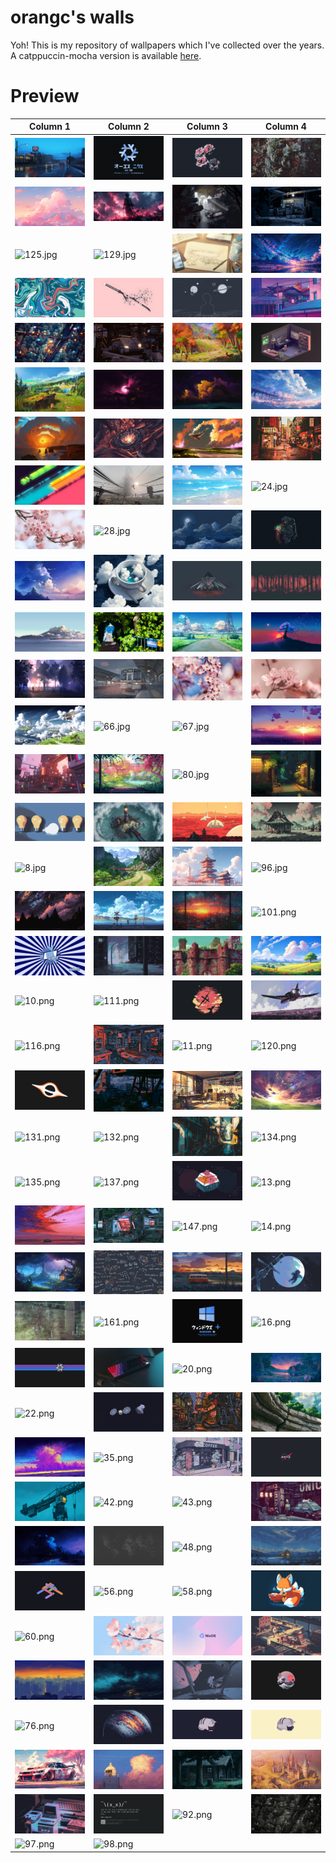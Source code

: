 # orangc's walls
Yoh! This is my repository of wallpapers which I've collected over the years. A catppuccin-mocha version is available [here](https://github.com/orxngc/walls-catppuccin-mocha).
# Preview
| Column 1 | Column 2 | Column 3 | Column 4 |
|---------|---------|---------|---------|
| ![100.jpg](https://raw.githubusercontent.com/orxngc/walls/main/100.jpg) | ![102.jpg](https://raw.githubusercontent.com/orxngc/walls/main/102.jpg) | ![104.jpg](https://raw.githubusercontent.com/orxngc/walls/main/104.jpg) | ![108.jpg](https://raw.githubusercontent.com/orxngc/walls/main/108.jpg) |
| ![109.jpg](https://raw.githubusercontent.com/orxngc/walls/main/109.jpg) | ![110.jpg](https://raw.githubusercontent.com/orxngc/walls/main/110.jpg) | ![114.jpg](https://raw.githubusercontent.com/orxngc/walls/main/114.jpg) | ![118.jpg](https://raw.githubusercontent.com/orxngc/walls/main/118.jpg) |
| ![125.jpg](https://raw.githubusercontent.com/orxngc/walls/main/125.jpg) | ![129.jpg](https://raw.githubusercontent.com/orxngc/walls/main/129.jpg) | ![130.jpg](https://raw.githubusercontent.com/orxngc/walls/main/130.jpg) | ![136.jpg](https://raw.githubusercontent.com/orxngc/walls/main/136.jpg) |
| ![141.jpg](https://raw.githubusercontent.com/orxngc/walls/main/141.jpg) | ![142.jpg](https://raw.githubusercontent.com/orxngc/walls/main/142.jpg) | ![143.jpg](https://raw.githubusercontent.com/orxngc/walls/main/143.jpg) | ![146.jpg](https://raw.githubusercontent.com/orxngc/walls/main/146.jpg) |
| ![148.jpg](https://raw.githubusercontent.com/orxngc/walls/main/148.jpg) | ![149.jpg](https://raw.githubusercontent.com/orxngc/walls/main/149.jpg) | ![152.jpg](https://raw.githubusercontent.com/orxngc/walls/main/152.jpg) | ![154.jpg](https://raw.githubusercontent.com/orxngc/walls/main/154.jpg) |
| ![155.jpg](https://raw.githubusercontent.com/orxngc/walls/main/155.jpg) | ![156.jpg](https://raw.githubusercontent.com/orxngc/walls/main/156.jpg) | ![157.jpg](https://raw.githubusercontent.com/orxngc/walls/main/157.jpg) | ![158.jpg](https://raw.githubusercontent.com/orxngc/walls/main/158.jpg) |
| ![159.jpg](https://raw.githubusercontent.com/orxngc/walls/main/159.jpg) | ![162.jpg](https://raw.githubusercontent.com/orxngc/walls/main/162.jpg) | ![163.jpg](https://raw.githubusercontent.com/orxngc/walls/main/163.jpg) | ![165.jpg](https://raw.githubusercontent.com/orxngc/walls/main/165.jpg) |
| ![17.jpg](https://raw.githubusercontent.com/orxngc/walls/main/17.jpg) | ![1.jpg](https://raw.githubusercontent.com/orxngc/walls/main/1.jpg) | ![23.jpg](https://raw.githubusercontent.com/orxngc/walls/main/23.jpg) | ![24.jpg](https://raw.githubusercontent.com/orxngc/walls/main/24.jpg) |
| ![26.jpg](https://raw.githubusercontent.com/orxngc/walls/main/26.jpg) | ![28.jpg](https://raw.githubusercontent.com/orxngc/walls/main/28.jpg) | ![2.jpg](https://raw.githubusercontent.com/orxngc/walls/main/2.jpg) | ![30.jpg](https://raw.githubusercontent.com/orxngc/walls/main/30.jpg) |
| ![32.jpg](https://raw.githubusercontent.com/orxngc/walls/main/32.jpg) | ![34.jpg](https://raw.githubusercontent.com/orxngc/walls/main/34.jpg) | ![41.jpg](https://raw.githubusercontent.com/orxngc/walls/main/41.jpg) | ![46.jpg](https://raw.githubusercontent.com/orxngc/walls/main/46.jpg) |
| ![49.jpg](https://raw.githubusercontent.com/orxngc/walls/main/49.jpg) | ![50.jpg](https://raw.githubusercontent.com/orxngc/walls/main/50.jpg) | ![51.jpg](https://raw.githubusercontent.com/orxngc/walls/main/51.jpg) | ![52.jpg](https://raw.githubusercontent.com/orxngc/walls/main/52.jpg) |
| ![57.jpg](https://raw.githubusercontent.com/orxngc/walls/main/57.jpg) | ![5.jpg](https://raw.githubusercontent.com/orxngc/walls/main/5.jpg) | ![61.jpg](https://raw.githubusercontent.com/orxngc/walls/main/61.jpg) | ![62.jpg](https://raw.githubusercontent.com/orxngc/walls/main/62.jpg) |
| ![65.jpg](https://raw.githubusercontent.com/orxngc/walls/main/65.jpg) | ![66.jpg](https://raw.githubusercontent.com/orxngc/walls/main/66.jpg) | ![67.jpg](https://raw.githubusercontent.com/orxngc/walls/main/67.jpg) | ![70.jpg](https://raw.githubusercontent.com/orxngc/walls/main/70.jpg) |
| ![73.jpg](https://raw.githubusercontent.com/orxngc/walls/main/73.jpg) | ![74.jpg](https://raw.githubusercontent.com/orxngc/walls/main/74.jpg) | ![80.jpg](https://raw.githubusercontent.com/orxngc/walls/main/80.jpg) | ![81.jpg](https://raw.githubusercontent.com/orxngc/walls/main/81.jpg) |
| ![82.jpg](https://raw.githubusercontent.com/orxngc/walls/main/82.jpg) | ![83.jpg](https://raw.githubusercontent.com/orxngc/walls/main/83.jpg) | ![87.jpg](https://raw.githubusercontent.com/orxngc/walls/main/87.jpg) | ![88.jpg](https://raw.githubusercontent.com/orxngc/walls/main/88.jpg) |
| ![8.jpg](https://raw.githubusercontent.com/orxngc/walls/main/8.jpg) | ![90.jpg](https://raw.githubusercontent.com/orxngc/walls/main/90.jpg) | ![94.jpg](https://raw.githubusercontent.com/orxngc/walls/main/94.jpg) | ![96.jpg](https://raw.githubusercontent.com/orxngc/walls/main/96.jpg) |
| ![99.jpg](https://raw.githubusercontent.com/orxngc/walls/main/99.jpg) | ![9.jpg](https://raw.githubusercontent.com/orxngc/walls/main/9.jpg) | ![4.jpeg](https://raw.githubusercontent.com/orxngc/walls/main/4.jpeg) | ![101.png](https://raw.githubusercontent.com/orxngc/walls/main/101.png) |
| ![103.png](https://raw.githubusercontent.com/orxngc/walls/main/103.png) | ![105.png](https://raw.githubusercontent.com/orxngc/walls/main/105.png) | ![106.png](https://raw.githubusercontent.com/orxngc/walls/main/106.png) | ![107.png](https://raw.githubusercontent.com/orxngc/walls/main/107.png) |
| ![10.png](https://raw.githubusercontent.com/orxngc/walls/main/10.png) | ![111.png](https://raw.githubusercontent.com/orxngc/walls/main/111.png) | ![112.png](https://raw.githubusercontent.com/orxngc/walls/main/112.png) | ![115.png](https://raw.githubusercontent.com/orxngc/walls/main/115.png) |
| ![116.png](https://raw.githubusercontent.com/orxngc/walls/main/116.png) | ![117.png](https://raw.githubusercontent.com/orxngc/walls/main/117.png) | ![11.png](https://raw.githubusercontent.com/orxngc/walls/main/11.png) | ![120.png](https://raw.githubusercontent.com/orxngc/walls/main/120.png) |
| ![121.png](https://raw.githubusercontent.com/orxngc/walls/main/121.png) | ![123.png](https://raw.githubusercontent.com/orxngc/walls/main/123.png) | ![124.png](https://raw.githubusercontent.com/orxngc/walls/main/124.png) | ![126.png](https://raw.githubusercontent.com/orxngc/walls/main/126.png) |
| ![131.png](https://raw.githubusercontent.com/orxngc/walls/main/131.png) | ![132.png](https://raw.githubusercontent.com/orxngc/walls/main/132.png) | ![133.png](https://raw.githubusercontent.com/orxngc/walls/main/133.png) | ![134.png](https://raw.githubusercontent.com/orxngc/walls/main/134.png) |
| ![135.png](https://raw.githubusercontent.com/orxngc/walls/main/135.png) | ![137.png](https://raw.githubusercontent.com/orxngc/walls/main/137.png) | ![139.png](https://raw.githubusercontent.com/orxngc/walls/main/139.png) | ![13.png](https://raw.githubusercontent.com/orxngc/walls/main/13.png) |
| ![140.png](https://raw.githubusercontent.com/orxngc/walls/main/140.png) | ![144.png](https://raw.githubusercontent.com/orxngc/walls/main/144.png) | ![147.png](https://raw.githubusercontent.com/orxngc/walls/main/147.png) | ![14.png](https://raw.githubusercontent.com/orxngc/walls/main/14.png) |
| ![150.png](https://raw.githubusercontent.com/orxngc/walls/main/150.png) | ![151.png](https://raw.githubusercontent.com/orxngc/walls/main/151.png) | ![153.png](https://raw.githubusercontent.com/orxngc/walls/main/153.png) | ![15.png](https://raw.githubusercontent.com/orxngc/walls/main/15.png) |
| ![160.png](https://raw.githubusercontent.com/orxngc/walls/main/160.png) | ![161.png](https://raw.githubusercontent.com/orxngc/walls/main/161.png) | ![164.png](https://raw.githubusercontent.com/orxngc/walls/main/164.png) | ![16.png](https://raw.githubusercontent.com/orxngc/walls/main/16.png) |
| ![18.png](https://raw.githubusercontent.com/orxngc/walls/main/18.png) | ![19.png](https://raw.githubusercontent.com/orxngc/walls/main/19.png) | ![20.png](https://raw.githubusercontent.com/orxngc/walls/main/20.png) | ![21.png](https://raw.githubusercontent.com/orxngc/walls/main/21.png) |
| ![22.png](https://raw.githubusercontent.com/orxngc/walls/main/22.png) | ![25.png](https://raw.githubusercontent.com/orxngc/walls/main/25.png) | ![29.png](https://raw.githubusercontent.com/orxngc/walls/main/29.png) | ![31.png](https://raw.githubusercontent.com/orxngc/walls/main/31.png) |
| ![33.png](https://raw.githubusercontent.com/orxngc/walls/main/33.png) | ![35.png](https://raw.githubusercontent.com/orxngc/walls/main/35.png) | ![36.png](https://raw.githubusercontent.com/orxngc/walls/main/36.png) | ![39.png](https://raw.githubusercontent.com/orxngc/walls/main/39.png) |
| ![40.png](https://raw.githubusercontent.com/orxngc/walls/main/40.png) | ![42.png](https://raw.githubusercontent.com/orxngc/walls/main/42.png) | ![43.png](https://raw.githubusercontent.com/orxngc/walls/main/43.png) | ![44.png](https://raw.githubusercontent.com/orxngc/walls/main/44.png) |
| ![45.png](https://raw.githubusercontent.com/orxngc/walls/main/45.png) | ![47.png](https://raw.githubusercontent.com/orxngc/walls/main/47.png) | ![48.png](https://raw.githubusercontent.com/orxngc/walls/main/48.png) | ![53.png](https://raw.githubusercontent.com/orxngc/walls/main/53.png) |
| ![54.png](https://raw.githubusercontent.com/orxngc/walls/main/54.png) | ![56.png](https://raw.githubusercontent.com/orxngc/walls/main/56.png) | ![58.png](https://raw.githubusercontent.com/orxngc/walls/main/58.png) | ![59.png](https://raw.githubusercontent.com/orxngc/walls/main/59.png) |
| ![60.png](https://raw.githubusercontent.com/orxngc/walls/main/60.png) | ![63.png](https://raw.githubusercontent.com/orxngc/walls/main/63.png) | ![64.png](https://raw.githubusercontent.com/orxngc/walls/main/64.png) | ![68.png](https://raw.githubusercontent.com/orxngc/walls/main/68.png) |
| ![6.png](https://raw.githubusercontent.com/orxngc/walls/main/6.png) | ![71.png](https://raw.githubusercontent.com/orxngc/walls/main/71.png) | ![72.png](https://raw.githubusercontent.com/orxngc/walls/main/72.png) | ![75.png](https://raw.githubusercontent.com/orxngc/walls/main/75.png) |
| ![76.png](https://raw.githubusercontent.com/orxngc/walls/main/76.png) | ![77.png](https://raw.githubusercontent.com/orxngc/walls/main/77.png) | ![78.png](https://raw.githubusercontent.com/orxngc/walls/main/78.png) | ![79.png](https://raw.githubusercontent.com/orxngc/walls/main/79.png) |
| ![7.png](https://raw.githubusercontent.com/orxngc/walls/main/7.png) | ![84.png](https://raw.githubusercontent.com/orxngc/walls/main/84.png) | ![85.png](https://raw.githubusercontent.com/orxngc/walls/main/85.png) | ![86.png](https://raw.githubusercontent.com/orxngc/walls/main/86.png) |
| ![89.png](https://raw.githubusercontent.com/orxngc/walls/main/89.png) | ![91.png](https://raw.githubusercontent.com/orxngc/walls/main/91.png) | ![92.png](https://raw.githubusercontent.com/orxngc/walls/main/92.png) | ![95.png](https://raw.githubusercontent.com/orxngc/walls/main/95.png) |
| ![97.png](https://raw.githubusercontent.com/orxngc/walls/main/97.png) | ![98.png](https://raw.githubusercontent.com/orxngc/walls/main/98.png) | | |
